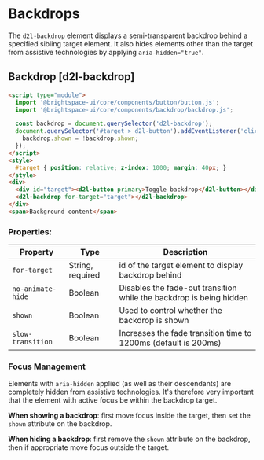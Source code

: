 # Backdrops

The `d2l-backdrop` element displays a semi-transparent backdrop behind a specified sibling target element. It also hides elements other than the target from assistive technologies by applying `aria-hidden="true"`.

## Backdrop [d2l-backdrop]

<!-- docs: demo code properties name:d2l-backdrop sandboxTitle:'Backdrop' size:small -->
```html
<script type="module">
  import '@brightspace-ui/core/components/button/button.js';
  import '@brightspace-ui/core/components/backdrop/backdrop.js';

  const backdrop = document.querySelector('d2l-backdrop');
  document.querySelector('#target > d2l-button').addEventListener('click', () => {
    backdrop.shown = !backdrop.shown;
  });
</script>
<style>
  #target { position: relative; z-index: 1000; margin: 40px; }
</style>
<div>
  <div id="target"><d2l-button primary>Toggle backdrop</d2l-button></div>
  <d2l-backdrop for-target="target"></d2l-backdrop>
</div>
<span>Background content</span>
```

<!-- docs: start hidden content -->
### Properties:

| Property | Type | Description |
|--|--|--|
| `for-target` | String, required | id of the target element to display backdrop behind |
| `no-animate-hide` | Boolean | Disables the fade-out transition while the backdrop is being hidden |
| `shown` | Boolean | Used to control whether the backdrop is shown |
| `slow-transition` | Boolean | Increases the fade transition time to 1200ms (default is 200ms) |
<!-- docs: end hidden content -->

### Focus Management

Elements with `aria-hidden` applied (as well as their descendants) are completely hidden from assistive technologies. It's therefore very important that the element with active focus be within the backdrop target.

**When showing a backdrop**: first move focus inside the target, then set the `shown` attribute on the backdrop.

**When hiding a backdrop**: first remove the `shown` attribute on the backdrop, then if appropriate move focus outside the target.